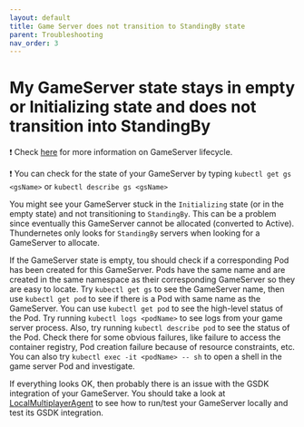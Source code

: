 ```yaml
---
layout: default
title: Game Server does not transition to StandingBy state
parent: Troubleshooting
nav_order: 3
---
```


# My GameServer state stays in empty or Initializing state and does not transition into StandingBy

❗ Check [here](../gameserverlifecycle.md) for more information on GameServer lifecycle.

❗ You can check for the state of your GameServer by typing `kubectl get gs <gsName>` or `kubectl describe gs <gsName>`

You might see your GameServer stuck in the `Initializing` state (or in the empty state) and not transitioning to `StandingBy`. This can be a problem since eventually this GameServer cannot be allocated (converted to Active). Thundernetes only looks for `StandingBy` servers when looking for a GameServer to allocate.

If the GameServer state is empty, tou should check if a corresponding Pod has been created for this GameServer. Pods have the same name and are created in the same namespace as their corresponding GameServer so they are easy to locate. Try `kubectl get gs` to see the GameServer name, then use `kubectl get pod` to see if there is a Pod with same name as the GameServer. You can use `kubectl get pod` to see the high-level status of the Pod. Try running `kubectl logs <podName>` to see logs from your game server process. Also, try running `kubectl describe pod` to see the status of the Pod. Check there for some obvious failures, like failure to access the container registry, Pod creation failure because of resource constraints, etc. You can also try `kubectl exec -it <podName> -- sh` to open a shell in the game server Pod and investigate.

If everything looks OK, then probably there is an issue with the GSDK integration of your GameServer. You should take a look at [LocalMultiplayerAgent](../gsdk/runlocalmultiplayeragent.md) to see how to run/test your GameServer locally and test its GSDK integration.